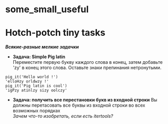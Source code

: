# some_small_useful
# Hotch-potch tiny tasks
**_Всякие-разные мелкие задачки_**

- **Задача: Simple Pig latin**  
Переместите первую букву каждого слова в конец, затем добавьте 'zy' в конец этого слова.
Оставьте знаки препинания нетронутыми.
```
pig_it('Hello world !')
'elloHzy orldwzy !'
pig_it('Pig latin is cool')
'igPzy atinlzy sizy oolczy'
```
- **Задача: получить все перестановки букв из входной строки**
Вы должны перетасовать все буквы из входной строки во всех возможных порядках    
_Зачем что-то изобретать, если есть itertools?_
